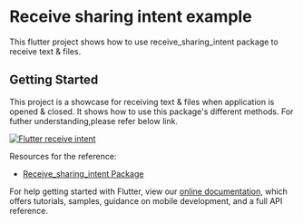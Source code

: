 # Receive sharing intent example

This flutter project shows how to use receive_sharing_intent package to receive text & files.

## Getting Started

This project is a showcase for receiving text & files when application is opened & closed. It shows how to use this package's different methods. For futher understanding,please refer below link.

[![Flutter receive intent](https://img.youtube.com/vi/mtGYYlK8Ofc/0.jpg)](https://youtu.be/mtGYYlK8Ofc)

Resources for the reference:

- [Receive_sharing_intent Package](https://pub.dev/packages/receive_sharing_intent)

For help getting started with Flutter, view our
[online documentation](https://flutter.dev/docs), which offers tutorials,
samples, guidance on mobile development, and a full API reference.

